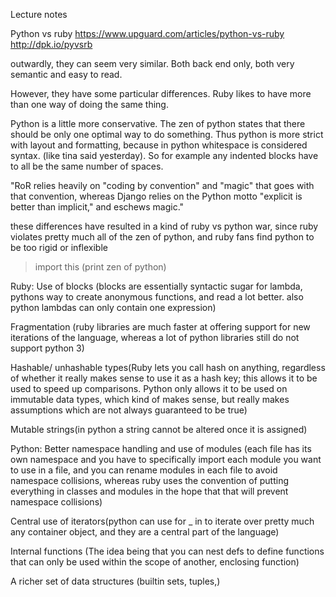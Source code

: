 Lecture notes

Python vs ruby
https://www.upguard.com/articles/python-vs-ruby
http://dpk.io/pyvsrb

outwardly, they can seem very similar.  Both back end only, both very semantic
and easy to read.

However, they have some particular differences.  Ruby likes to have more than
one way of doing the same thing.

Python is a little more conservative. The zen of python states that there should
be only one optimal way to do something.  Thus python is more strict with layout
and formatting, because in python whitespace is considered syntax. (like tina said
yesterday). So for example any indented blocks have to all be the same number of
spaces.

"RoR relies heavily on "coding by convention" and "magic" that goes with that
convention, whereas Django relies on the Python motto "explicit is better than
implicit," and eschews magic."

these differences have resulted in a kind of ruby vs python war, since ruby violates
pretty much all of the zen of python, and ruby fans find python to be too rigid or
inflexible

> import this (print zen of python)

Ruby:
Use of blocks (blocks are essentially syntactic sugar for lambda, pythons way to
create anonymous functions, and read a lot better. also python lambdas can only
contain one expression)

Fragmentation (ruby libraries are much faster at offering support for new iterations
of the language, whereas a lot of python libraries still do not support python 3)

Hashable/ unhashable types(Ruby lets you call hash on anything, regardless of whether
it really makes sense to use it as a hash key; this allows it to be used to speed up
comparisons. Python only allows it to be used on immutable data types, which kind of
makes sense, but really makes assumptions which are not always guaranteed to be true)

Mutable strings(in python a string cannot be altered once it is assigned)

Python:
Better namespace handling and use of modules (each file has its own namespace and you
have to specifically import each module you want to use in a file, and you can rename
modules in each file to avoid namespace collisions, whereas ruby uses the convention
of putting everything in classes and modules in the hope that that will prevent
namespace collisions)

Central use of iterators(python can use for _ in to iterate over pretty much any
container object, and they are a central part of the language)

Internal functions (The idea being that you can nest defs to define functions that can only be used within the scope of another, enclosing function)

A richer set of data structures (builtin sets, tuples,)
